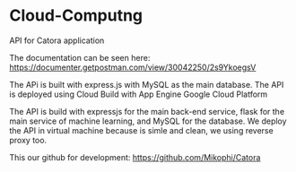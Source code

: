 # Cloud-Computng

API for Catora application

The documentation can be seen here: https://documenter.getpostman.com/view/30042250/2s9YkoegsV

The APi is built with express.js with MySQL as the main database. The API is deployed using Cloud Build with App Engine Google Cloud Platform

The API is build with expressjs for the main back-end service, flask for the main service of machine learning, and MySQL for the database. We deploy the API in virtual machine because is simle and clean, we using reverse proxy too.

This our github for development: https://github.com/Mikophi/Catora


